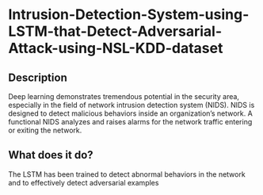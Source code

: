 # Intrusion-Detection-System-using-LSTM-that-Detect-Adversarial-Attack-using-NSL-KDD-dataset

## Description
Deep learning demonstrates tremendous potential in the
security area, especially in the field of network intrusion
detection system (NIDS). NIDS is designed to detect malicious
behaviors inside an organization’s network. A functional
NIDS analyzes and raises alarms for the network traffic
entering or exiting the network.

## What does it do?

The LSTM has been trained to detect abnormal behaviors
in the network and to effectively detect adversarial examples